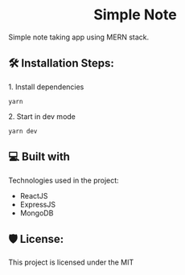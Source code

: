 <h1 align="center" id="title">Simple Note</h1>

<p id="description">Simple note taking app using MERN stack.</p>

<h2>🛠️ Installation Steps:</h2>

<p>1. Install dependencies</p>

```
yarn
```

<p>2. Start in dev mode</p>

```
yarn dev
```

  
  
<h2>💻 Built with</h2>

Technologies used in the project:

*   ReactJS
*   ExpressJS
*   MongoDB

<h2>🛡️ License:</h2>

This project is licensed under the MIT